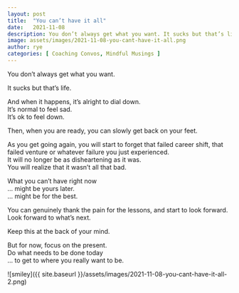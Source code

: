 ```yaml
---
layout: post
title:  "You can’t have it all"
date:   2021-11-08
description: You don’t always get what you want. It sucks but that’s life. And when it happens, it’s alright to dial down. It’s normal to feel sad.It’s ok to feel down. Then, when you are ready, you can slowly get back on your feet. As you get going again, you will start to forget that failed...
image: assets/images/2021-11-08-you-cant-have-it-all.png
author: rye
categories: [ Coaching Convos, Mindful Musings ]
---
```


You don’t always get what you want.

It sucks but that’s life.

And when it happens, it’s alright to dial down.<br>
It’s normal to feel sad.<br>
It’s ok to feel down.

Then, when you are ready, you can slowly get back on your feet.

As you get going again, you will start to forget that failed career shift, that failed venture or whatever failure you just experienced.<br>
It will no longer be as disheartening as it was.<br>
You will realize that it wasn’t all that bad.

What you can’t have right now<br>
… might be yours later.<br>
… might be for the best.

You can genuinely thank the pain for the lessons, and start to look forward.<br>
Look forward to what’s next.

Keep this at the back of your mind.

But for now, focus on the present.<br>
Do what needs to be done today<br>
… to get to where you really want to be.

![smiley]({{ site.baseurl }}/assets/images/2021-11-08-you-cant-have-it-all-2.png)